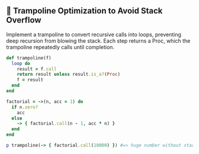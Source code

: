 ## 🐸 Trampoline Optimization to Avoid Stack Overflow

Implement a trampoline to convert recursive calls into loops, preventing deep recursion from blowing the stack. Each step returns a Proc, which the trampoline repeatedly calls until completion.

```ruby
def trampoline(f)
  loop do
    result = f.call
    return result unless result.is_a?(Proc)
    f = result
  end
end

factorial = ->(n, acc = 1) do
  if n.zero?
    acc
  else
    -> { factorial.call(n - 1, acc * n) }
  end
end

p trampoline(-> { factorial.call(10000) }) #=> huge number without stack overflow
```